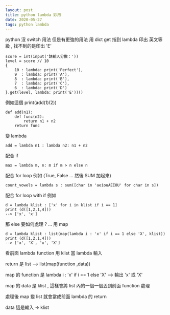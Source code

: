 ```yaml
---
layout: post
title: python lambda 妙用
date: 2020-05-27
tags: python lambda
---
```


python 沒 switch 用法 但是有更強的用法
用 dict get 指到 lambda 印出 英文等級 , 找不到的是印出 'E'

```
score = int(input('請輸入分數：'))
level = score // 10
{
    10 : lambda: print('Perfect'),
    9  : lambda: print('A'),
    8  : lambda: print('B'),
    7  : lambda: print('C'),
    6  : lambda: print('D')
}.get(level, lambda: print('E'))()
```

例如這個 print(add(1)(2))  
```
def add(n1):
    def func(n2):
        return n1 + n2
    return func
```

變 lambda
```
add = lambda n1 : lambda n2: n1 + n2
```

配合 if
```
max = lambda m, n: m if m > n else n
```


配合 for loop 例如 (True, False … 然後 SUM 加起來)
```
count_vowels = lambda s : sum([char in 'aeiouAEIOU' for char in s])
```

配合 for loop with if 例如

```
d = lambda klist : ['x' for i in klist if i == 1]
print (d([1,2,1,4]))
--> ['x', 'x']
```

那 else 要如何處理 ? ... 用 map
```
d = lambda klist : list(map(lambda i : 'x' if i == 1 else 'X', klist))
print (d([1,2,1,4]))
--> ['x', 'X', 'x', 'X']
```
看前面 lambda function 用 klist 當 lambda 輸入 

return 是 list -->  list(map(function ,data))

map 的 function 是 lambda i : 'x' if i == 1 else 'X' --> 輸出 'x' 或 'X'

map 的 data 是 klist , 這樣會將 list 內的一個一個丟到前面 function 處理

處理後 map 變 list 就會當成前面 lambda 的 return 

data 這是輸入 -> klist

